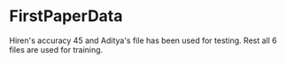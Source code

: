 # FirstPaperData
Hiren's accuracy 45 and Aditya's file has been used for testing. Rest all 6 files are used for training. 
